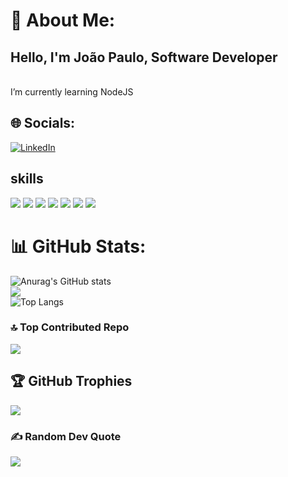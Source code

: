 # 💫 About Me:
<h2>Hello, I'm João Paulo, Software Developer</h2>
<br>    I’m currently learning NodeJS <br>

## 🌐 Socials:
[![LinkedIn](https://img.shields.io/badge/LinkedIn-%230077B5.svg?logo=linkedin&logoColor=white)](https://www.linkedin.com/in/jo%C3%A3o-paulo-762171222/) 

 ## skills

![](https://img.shields.io/badge/Java-ED8B00?style=for-the-badge&logo=openjdk&logoColor=white)
![](https://img.shields.io/badge/PHP-777BB4?style=for-the-badge&logo=php&logoColor=white) 
![](https://img.shields.io/badge/C-00599C?style=for-the-badge&logo=c&logoColor=white)
![](https://img.shields.io/badge/Node.js-43853D?style=for-the-badge&logo=node.js&logoColor=white)
![](https://img.shields.io/badge/Spring-6DB33F?style=for-the-badge&logo=spring&logoColor=white)
![](https://img.shields.io/badge/Laravel-FF2D20?style=for-the-badge&logo=laravel&logoColor=white)
![](https://img.shields.io/badge/MySQL-00000F?style=for-the-badge&logo=mysql&logoColor=white) 

# 📊 GitHub Stats:
 ![Anurag's GitHub stats](https://github-readme-stats.vercel.app/api?username=JoaoPaulo29&show_icons=true&theme=radical)  
 ![](https://github-readme-streak-stats.herokuapp.com/?user=JoaoPaulo29&theme=dark&hide_border=false)<br/>
![Top Langs](https://github-readme-stats.vercel.app/api/top-langs/?username=JoaoPaulo29&hide_progress=true&theme=radical#gh-dark-mode-only)

### 🔝 Top Contributed Repo
![](https://github-contributor-stats.vercel.app/api?username=JoaoPaulo29&limit=5&theme=dark&combine_all_yearly_contributions=true)


 
<!-- Proudly created with GPRM ( https://gprm.itsvg.in ) -->

 ## 🏆 GitHub Trophies
![](https://github-profile-trophy.vercel.app/?username=JoaoPaulo29&theme=radical&no-frame=false&no-bg=true&margin-w=4)

### ✍️ Random Dev Quote
![](https://quotes-github-readme.vercel.app/api?type=horizontal&theme=radical)
